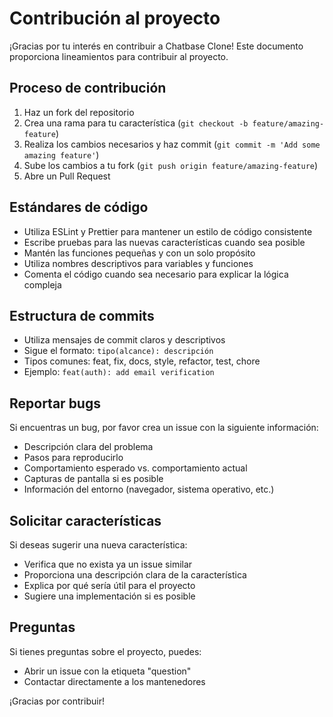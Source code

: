 # Contribución al proyecto

¡Gracias por tu interés en contribuir a Chatbase Clone! Este documento proporciona lineamientos para contribuir al proyecto.

## Proceso de contribución

1. Haz un fork del repositorio
2. Crea una rama para tu característica (`git checkout -b feature/amazing-feature`)
3. Realiza los cambios necesarios y haz commit (`git commit -m 'Add some amazing feature'`)
4. Sube los cambios a tu fork (`git push origin feature/amazing-feature`)
5. Abre un Pull Request

## Estándares de código

- Utiliza ESLint y Prettier para mantener un estilo de código consistente
- Escribe pruebas para las nuevas características cuando sea posible
- Mantén las funciones pequeñas y con un solo propósito
- Utiliza nombres descriptivos para variables y funciones
- Comenta el código cuando sea necesario para explicar la lógica compleja

## Estructura de commits

- Utiliza mensajes de commit claros y descriptivos
- Sigue el formato: `tipo(alcance): descripción`
- Tipos comunes: feat, fix, docs, style, refactor, test, chore
- Ejemplo: `feat(auth): add email verification`

## Reportar bugs

Si encuentras un bug, por favor crea un issue con la siguiente información:
- Descripción clara del problema
- Pasos para reproducirlo
- Comportamiento esperado vs. comportamiento actual
- Capturas de pantalla si es posible
- Información del entorno (navegador, sistema operativo, etc.)

## Solicitar características

Si deseas sugerir una nueva característica:
- Verifica que no exista ya un issue similar
- Proporciona una descripción clara de la característica
- Explica por qué sería útil para el proyecto
- Sugiere una implementación si es posible

## Preguntas

Si tienes preguntas sobre el proyecto, puedes:
- Abrir un issue con la etiqueta "question"
- Contactar directamente a los mantenedores

¡Gracias por contribuir!
